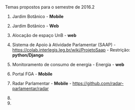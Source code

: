 Temas propostos para o semestre de 2016.2

1.  Jardim Botânico - **Mobile**

2.  Jardim Botânico - **Web**

3. Alocação de espaço UnB - **web**

4. Sistema de Apoio à Atividade Parlamentar (SAAP) -  https://colab.interlegis.leg.br/wiki/ProjetoSaap - Restrição: **python/Django**

5. Monitoramento de consumo de energia - Energia - **web**

6.  Portal FGA - **Mobile**

7. Radar Parlamentar - **Mobile**  - https://github.com/radar-parlamentar/radar

8.

9.
